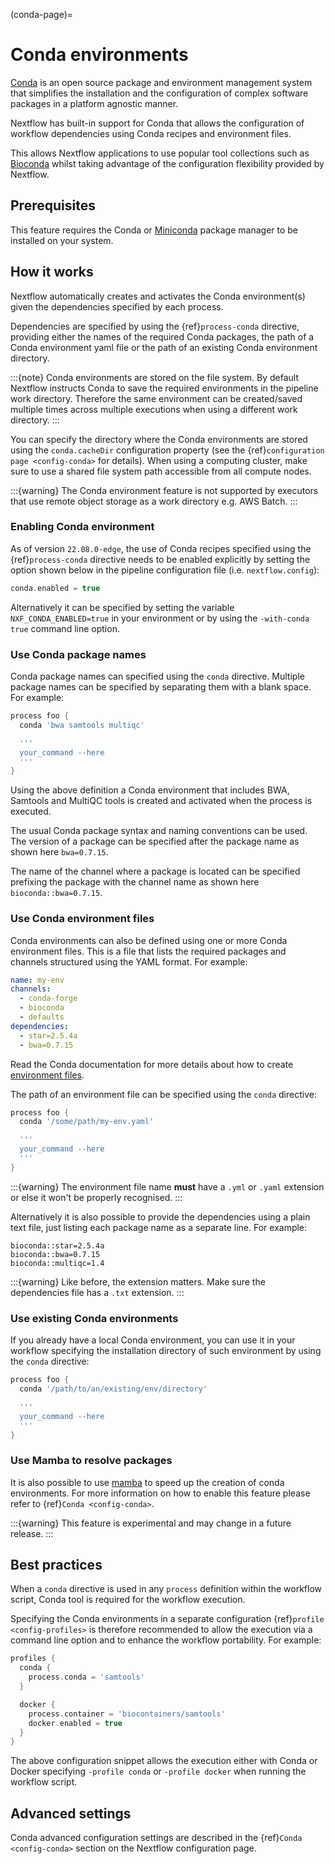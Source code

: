 (conda-page)=

# Conda environments

[Conda](https://conda.io/) is an open source package and environment management
system that simplifies the installation and the configuration of complex software packages
in a platform agnostic manner.

Nextflow has built-in support for Conda that allows the configuration of workflow dependencies
using Conda recipes and environment files.

This allows Nextflow applications to use popular tool collections
such as [Bioconda](https://bioconda.github.io) whilst taking advantage of the configuration
flexibility provided by Nextflow.

## Prerequisites

This feature requires the Conda or [Miniconda](https://conda.io/miniconda.html) package manager to be installed on your system.

## How it works

Nextflow  automatically creates and activates the Conda environment(s) given the dependencies
specified by each process.

Dependencies are specified by using the {ref}`process-conda` directive, providing either
the names of the required Conda packages, the path of a Conda environment yaml file or
the path of an existing Conda environment directory.

:::{note}
Conda environments are stored on the file system. By default Nextflow instructs Conda to save
the required environments in the pipeline work directory. Therefore the same environment can be created/saved
multiple times across multiple executions when using a different work directory.
:::

You can specify the directory where the Conda environments are stored using the `conda.cacheDir`
configuration property (see the {ref}`configuration page <config-conda>` for details).
When using a computing cluster, make sure to use a shared file system path
accessible from all compute nodes.

:::{warning}
The Conda environment feature is not supported by executors that use
remote object storage as a work directory e.g. AWS Batch.
:::

### Enabling Conda environment

As of version `22.08.0-edge`, the use of Conda recipes specified using the {ref}`process-conda`
directive needs to be enabled explicitly by setting the option shown below in the pipeline
configuration file (i.e. `nextflow.config`):

```groovy
conda.enabled = true
```

Alternatively it can be specified by setting the variable `NXF_CONDA_ENABLED=true` in your environment
or by using the `-with-conda true` command line option.

### Use Conda package names

Conda package names can specified using the `conda` directive. Multiple package names can be specified
by separating them with a blank space.
For example:

```groovy
process foo {
  conda 'bwa samtools multiqc'

  '''
  your_command --here
  '''
}
```

Using the above definition a Conda environment that includes BWA, Samtools and MultiQC tools is created and
activated when the process is executed.

The usual Conda package syntax and naming conventions can be used. The version of a package can be
specified after the package name as shown here `bwa=0.7.15`.

The name of the channel where a package is located can be specified prefixing the package with
the channel name as shown here `bioconda::bwa=0.7.15`.

### Use Conda environment files

Conda environments can also be defined using one or more Conda environment files. This is a file that
lists the required packages and channels structured using the YAML format. For example:

```yaml
name: my-env
channels:
  - conda-forge
  - bioconda
  - defaults
dependencies:
  - star=2.5.4a
  - bwa=0.7.15
```

Read the Conda documentation for more details about how to create [environment files](https://conda.io/docs/user-guide/tasks/manage-environments.html#creating-an-environment-file-manually).

The path of an environment file can be specified using the `conda` directive:

```groovy
process foo {
  conda '/some/path/my-env.yaml'

  '''
  your_command --here
  '''
}
```

:::{warning}
The environment file name **must** have a `.yml` or `.yaml` extension or else it won't be properly recognised.
:::

Alternatively it is also possible to provide the dependencies using a plain text file,
just listing each package name as a separate line. For example:

```
bioconda::star=2.5.4a
bioconda::bwa=0.7.15
bioconda::multiqc=1.4
```

:::{warning}
Like before, the extension matters. Make sure the dependencies file has a `.txt` extension.
:::

### Use existing Conda environments

If you already have a local Conda environment, you can use it in your workflow specifying the
installation directory of such environment by using the `conda` directive:

```groovy
process foo {
  conda '/path/to/an/existing/env/directory'

  '''
  your_command --here
  '''
}
```

### Use Mamba to resolve packages

It is also possible to use [mamba](https://github.com/mamba-org/mamba) to speed up the creation of conda environments. For more information on how to enable this feature please refer to {ref}`Conda <config-conda>`.

:::{warning}
This feature is experimental and may change in a future release.
:::

## Best practices

When a `conda` directive is used in any `process` definition within the workflow script, Conda tool is required for
the workflow execution.

Specifying the Conda environments in a separate configuration {ref}`profile <config-profiles>` is therefore
recommended to allow the execution via a command line option and to enhance the workflow portability. For example:

```groovy
profiles {
  conda {
    process.conda = 'samtools'
  }

  docker {
    process.container = 'biocontainers/samtools'
    docker.enabled = true
  }
}
```

The above configuration snippet allows the execution either with Conda or Docker specifying `-profile conda` or
`-profile docker` when running the workflow script.

## Advanced settings

Conda advanced configuration settings are described in the {ref}`Conda <config-conda>` section on the Nextflow configuration page.
